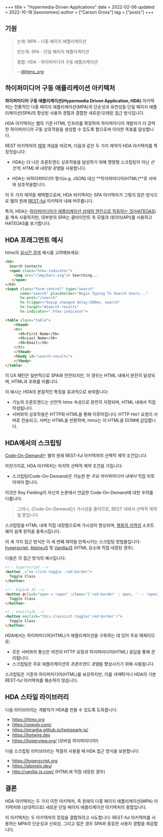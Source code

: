 +++
title = "Hypermedia-Driven Applications"
date = 2022-02-06
updated = 2022-10-18
[taxonomies]
author = ["Carson Gross"]
tag = ["posts"]
+++

## 기원

> 논제: MPA - 다중 페이지 애플리케이션
>
> 반논제: SPA - 단일 페이지 애플리케이션
>
> 종합: HDA - 하이퍼미디어 구동 애플리케이션
>
> \-\-[@htmx_org](https://twitter.com/htmx_org/status/1490318550170357760)

## 하이퍼미디어 구동 애플리케이션 아키텍처

**하이퍼미디어 구동 애플리케이션(Hypermedia Driven Application, HDA)** 아키텍처는 전통적인 다중 페이지 애플리케이션(MPA)의 단순성과 유연성을
단일 페이지 애플리케이션(SPA)의 향상된 사용자 경험과 결합한 새로운/오래된 접근 방식입니다.

HDA 아키텍처는 웹의 기존 HTML 인프라를 확장하여 하이퍼미디어 개발자가 더 강력한 하이퍼미디어 구동 상호작용을 생성할 수 있도록 함으로써 이러한 목표를 달성합니다.

REST 아키텍처의 [제약](https://www.ics.uci.edu/~fielding/pubs/dissertation/rest_arch_style.htm) 개념을 따르며, 다음과 같은 두 가지 제약이 HDA 아키텍처를 특징짓습니다:

* HDA는 더 나은 프론트엔드 상호작용을 달성하기 위해 명령형 스크립팅이 아닌 *선언적, HTML에 내장된 문법*을 사용합니다.

* HDA는 비하이퍼미디어 형식(e.g. JSON) 대신 **하이퍼미디어(HTML)**로 서버와 상호작용합니다.

이 두 가지 제약을 채택함으로써, HDA 아키텍처는 SPA 아키텍처가 그렇지 않은 방식으로 웹의 원래 
[REST-ful](https://developer.mozilla.org/en-US/docs/Glossary/REST) 아키텍처 내에 머무릅니다.

특히, HDA는 [하이퍼미디어가 애플리케이션 상태의 엔진으로 작동하는 것(HATEOAS)](@/essays/hateoas.md)을 계속 사용하지만, 
대부분의 SPA는 클라이언트 측 모델과 데이터(API)를 사용하고 HATEOAS를 포기합니다.

## HDA 프래그먼트 예시

htmx의 [실시간 검색](@/examples/active-search.md) 예시를 고려해보세요:

```html
<h3> 
  Search Contacts 
  <span class="htmx-indicator"> 
    <img src="/img/bars.svg"/> Searching... 
   </span> 
</h3>
<input class="form-control" type="search" 
       name="search" placeholder="Begin Typing To Search Users..." 
       hx-post="/search" 
       hx-trigger="keyup changed delay:500ms, search" 
       hx-target="#search-results" 
       hx-indicator=".htmx-indicator">

<table class="table">
    <thead>
    <tr>
      <th>First Name</th>
      <th>Last Name</th>
      <th>Email</th>
    </tr>
    </thead>
    <tbody id="search-results">
    </tbody>
</table>
```

이 UX 패턴은 일반적으로 SPA와 연관되지만, 이 경우는 HTML 내에서 완전히 달성되며, HTML과 조화를 이룹니다.

이 예시는 HDA의 본질적인 특징을 효과적으로 보여줍니다:

* 기능의 프론트엔드는 선언적 htmx 속성으로 완전히 지정되며, HTML 내에서 직접 작성됩니다.
* 서버와의 상호작용은 HTTP와 HTML을 통해 이루어집니다: HTTP `POST` 요청이 서버로 전송되고, 서버는 HTML을 반환하며, htmx는 이 HTML을 DOM에 삽입합니다.

## HDA에서의 스크립팅

[Code-On-Demand](https://www.ics.uci.edu/~fielding/pubs/dissertation/rest_arch_style.htm#sec_5_1_7)는 웹의 원래 REST-ful 아키텍처의 선택적 제약 조건입니다.

마찬가지로, HDA 아키텍처는 마지막 선택적 제약 조건을 가집니다:

* 스크립팅(Code-On-Demand)은 가능한 한 *주요 하이퍼미디어 내에서* 직접 이루어져야 합니다.

이것은 Roy Fielding이 자신의 논문에서 언급한 Code-On-Demand에 대한 우려를 다룹니다:

> 그러나, (Code-On-Demand는) 가시성을 줄이므로, REST 내에서 선택적 제약일 뿐입니다.

스크립팅을 HTML 내에 직접 내장함으로써 가시성이 향상되며, [행동의 지역성](@/essays/locality-of-behaviour.md) 소프트웨어 설계 원칙을 충족시킵니다.

이 세 가지 접근 방식은 이 세 번째 제약을 만족시키는 스크립팅 방법들입니다: 
[hyperscript](https://hyperscript.org), [AlpineJS](https://alpinejs.dev) 및 [VanillaJS](http://vanilla-js.com/) (HTML 요소에 직접 내장된 경우).

다음은 각 접근 방식의 예시입니다:

```html
<!-- hyperscript -->
<button _="on click toggle .red-border">
  Toggle Class
</button>

<!-- Alpine JS -->
<button @click="open = !open" :class="{'red-border' : open, '' : !open}">
  Toggle Class
</button>

<!-- VanillaJS -->
<button onclick="this.classList.toggle('red-border')">
  Toggle Class
</button>
```

HDA에서는 하이퍼미디어(HTML)가 애플리케이션을 구축하는 데 있어 주요 매체이므로:

* 모든 서버와의 통신은 여전히 HTTP 요청과 하이퍼미디어(HTML) 응답을 통해 관리됩니다.
* 스크립팅은 주로 애플리케이션의 *프론트엔드 경험*을 향상시키기 위해 사용됩니다.

스크립팅은 기존의 하이퍼미디어(HTML)를 보강하지만, 이를 *대체*하거나 HDA의 기본 REST-ful 아키텍처를 훼손하지 않습니다.

## HDA 스타일 라이브러리

다음 라이브러리는 개발자가 HDA를 만들 수 있도록 도와줍니다:

* <https://htmx.org>
* <https://unpoly.com/>
* <https://piranha.github.io/twinspark-js/>
* <https://hotwire.dev>
* <https://hyperview.org/> (모바일 하이퍼미디어!)

다음 스크립팅 라이브러리는 적절히 사용될 때 HDA 접근 방식을 보완합니다:

* <https://hyperscript.org>
* <https://alpinejs.dev/>
* <http://vanilla-js.com/> (HTML에 직접 내장된 경우)

## 결론

HDA 아키텍처는 두 가지 이전 아키텍처, 즉 원래의 다중 페이지 애플리케이션(MPA) 아키텍처와 (상대적으로) 새로운 단일 페이지 애플리케이션 아키텍처의 종합입니다.

이 아키텍처는 두 아키텍처의 장점을 결합하려고 시도합니다: REST-ful 아키텍처를 사용하는 MPA의 단순성과 신뢰성, 그리고 많은 경우 SPA와 동등한 사용자 경험을 제공합니다.
